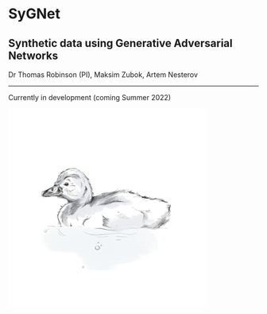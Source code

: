 # SyGNet

## Synthetic data using Generative Adversarial Networks

Dr Thomas Robinson (PI), Maksim Zubok, Artem Nesterov

---

Currently in development (coming Summer 2022)

<img src="sygnet.png" alt="SyGNet Mascot" width="400" class="center"/>
